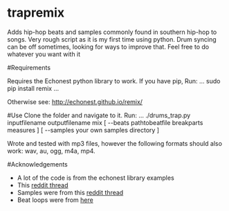 trapremix
=========

Adds hip-hop beats and samples commonly found in southern hip-hop to songs. Very rough script as it is my first time using python. Drum syncing can be off sometimes, looking for ways to improve that. Feel free to do whatever you want with it


#Requirements

Requires the Echonest python library to work. If you have pip, Run:
...
sudo pip install remix
...

Otherwise see: http://echonest.github.io/remix/

#Use
Clone the folder and navigate to it. 
Run:
...
./drums_trap.py inputfilename outputfilename mix [ --beats pathtobeatfile breakparts measures ] [ --samples your own samples directory ] 

Wrote and tested with mp3 files, however the following formats should also work:
wav, au, ogg, m4a, mp4.

#Acknowledgements
- A lot of the code is from the echonest library examples
- This [reddit thread](http://www.reddit.com/r/hiphopheads/comments/1vxdag/guys_i_need_a_favor/)
- Samples were from this [reddit thread](http://www.reddit.com/r/DJs/comments/1vhaez/sample_pack_not_sure_if_anyone_is_interested_but/)
- Beat loops were from [here](http://www.stayonbeat.com/2013/11/16/free-trap-drum-loops/)

